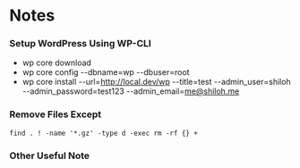 # Notes

### Setup WordPress Using WP-CLI ###

- wp core download
- wp core config --dbname=wp --dbuser=root
- wp core install  --url=http://local.dev/wp --title=test --admin_user=shiloh --admin_password=test123 --admin_email=me@shiloh.me


### Remove Files Except ###

    find . ! -name '*.gz' -type d -exec rm -rf {} +

### Other Useful Note ###

